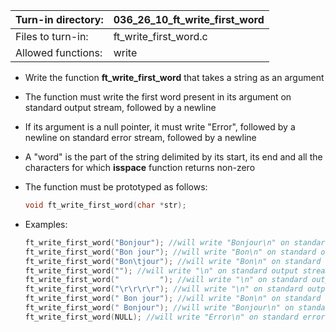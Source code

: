Turn-in directory: | 036_26_10_ft_write_first_word|
-------------|-------------|
Files to turn-in: | ft_write_first_word.c |
Allowed functions: | write

* Write the function **ft_write_first_word** that takes a string as an argument
* The function must write the first word present in its argument on standard output stream, followed by a newline
* If its argument is a null pointer, it must write "Error", followed by a newline on standard error stream, followed by a newline
* A "word" is the part of the string delimited by its start, its end and all the characters for which **isspace** function returns non-zero
* The function must be prototyped as follows:
   ```C
   void ft_write_first_word(char *str);
   ```
   
* Examples:
  ``` C
  ft_write_first_word("Bonjour"); //will write "Bonjour\n" on standard output stream
  ft_write_first_word("Bon jour"); //will write "Bon\n" on standard output stream
  ft_write_first_word("Bon\tjour"); //will write "Bon\n" on standard output stream
  ft_write_first_word(""); //will write "\n" on standard output stream
  ft_write_first_word("         "); //will write "\n" on standard output stream
  ft_write_first_word("\r\r\r\r"); //will write "\n" on standard output stream
  ft_write_first_word(" Bon jour"); //will write "Bon\n" on standard output stream
  ft_write_first_word(" Bonjour"); //will write "Bonjour\n" on standard output stream
  ft_write_first_word(NULL); //will write "Error\n" on standard error stream
  ```
